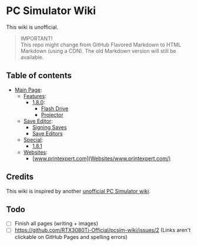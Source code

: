 # PC Simulator Wiki
This wiki is unofficial.

> IMPORTANT!\
> This repo might change from GitHub Flavored Markdown to HTML Markdown (using a CDN). The old Markdown version will still be available.

## Table of contents

<!--
```
╔
║
║
╠═══ Save Editor
║          ║
║          ╚ Signing saves
```
-->

- [Main Page](#):
  - [Features](Features/):
    - [1.8.0](Features/1.8.0/):
      - [Flash Drive](Features/1.8.0/Flash-Drive/)
      - [Projector](Features/1.8.0/Projector/)
  - [Save Editor](#):
    - [Signing Saves](Save-Editor/Signing-Saves/)
    - [Save Editors](Save-Editor/Save-Editors/)
  - [Special](Special/):
    - [1.8.1](Special/1.8.1/)
  - [Websites](#):
    - [www.printexpert.com](Websites/www.printexpert.com/)

## Credits
This wiki is inspired by another [unofficial PC Simulator wiki](https://pcsimulator.miraheze.org/wiki/Main_Page).

## Todo
- [ ] Finish all pages (writing + images)
- [ ] https://github.com/RTX3080Ti-Official/pcsim-wiki/issues/2 (Links aren't clickable on GitHub Pages and spelling errors)
